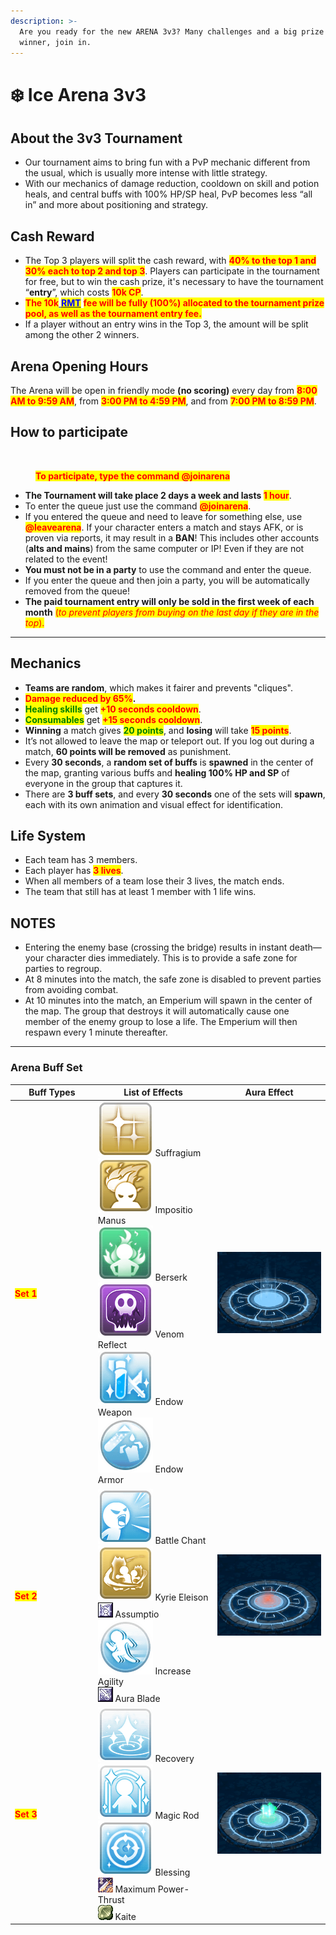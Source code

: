 ```yaml
---
description: >-
  Are you ready for the new ARENA 3v3? Many challenges and a big prize for the
  winner, join in.
---
```


# ❄️ Ice Arena 3v3

## About the 3v3 Tournament

* Our tournament aims to bring fun with a PvP mechanic different from the usual, which is usually more intense with little strategy.
* With our mechanics of damage reduction, cooldown on skill and potion heals, and central buffs with 100% HP/SP heal, PvP becomes less “all in” and more about positioning and strategy.

## Cash Reward

* The Top 3 players will split the cash reward, with <mark style="color:red;">**40% to the top 1 and 30% each to top 2 and top 3**</mark>. Players can participate in the tournament for free, but to win the cash prize, it's necessary to have the tournament “**entry**”, which costs <mark style="color:red;">**10k CP**</mark>.
* <mark style="color:red;">**The 10k**</mark>[ <mark style="color:blue;">**RMT**</mark>](basics/rmt-rules.md) <mark style="color:red;">**fee will be fully (100%) allocated to the tournament prize pool, as well as the tournament entry fee.**</mark>
* If a player without an entry wins in the Top 3, the amount will be split among the other 2 winners.

## **Arena Opening Hours**

The Arena will be open in friendly mode **(no scoring)** every day from <mark style="color:red;">**8:00 AM to 9:59 AM**</mark>, from <mark style="color:red;">**3:00 PM to 4:59 PM**</mark>, and from <mark style="color:red;">**7:00 PM to 8:59 PM**</mark>.

## How to participate

<figure><img src=".gitbook/assets/123.gif" alt=""><figcaption><p><mark style="color:red;"><strong>To participate, type the command @joinarena</strong></mark></p></figcaption></figure>

* **The Tournament will take place 2 days a week and lasts&#x20;**<mark style="color:red;">**1 hour**</mark>.
* To enter the queue just use the command <mark style="color:red;">**@joinarena**</mark>.
* If you entered the queue and need to leave for something else, use <mark style="color:red;">**@leavearena**</mark>. If your character enters a match and stays AFK, or is proven via reports, it may result in a **BAN**! This includes other accounts (**alts and mains**) from the same computer or IP! Even if they are not related to the event!
* **You must not be in a party** to use the command and enter the queue.
* If you enter the queue and then join a party, you will be automatically removed from the queue!
* **The paid tournament entry will only be sold in the first week of each month** <mark style="color:red;">(</mark>_<mark style="color:red;">to prevent players from buying on the last day if they are in the top</mark>_<mark style="color:red;">).</mark>

***

## Mechanics

* **Teams are random**, which makes it fairer and prevents "cliques".
* <mark style="color:red;">**Damage reduced by 65%**</mark>**.**
* <mark style="color:green;">**Healing skills**</mark> get <mark style="color:red;">**+10 seconds cooldown**</mark>.
* <mark style="color:green;">**Consumables**</mark> get <mark style="color:red;">**+15 seconds cooldown**</mark>.
* **Winning** a match gives <mark style="color:green;">**20 points**</mark>, and **losing** will take <mark style="color:red;">**15 points**</mark>.
* It’s not allowed to leave the map or teleport out. If you log out during a match, **60 points will be removed** as punishment.
* Every **30 seconds**, a **random set of buffs** is **spawned** in the center of the map, granting various buffs and **healing 100% HP and SP** of everyone in the group that captures it.
* There are **3 buff sets**, and every **30 seconds** one of the sets will **spawn**, each with its own animation and visual effect for identification.

## Life System

* Each team has 3 members.
* Each player has <mark style="color:red;">**3 lives**</mark>.
* When all members of a team lose their 3 lives, the match ends.
* The team that still has at least 1 member with 1 life wins.

## **NOTES**

* Entering the enemy base (crossing the bridge) results in instant death—your character dies immediately. This is to provide a safe zone for parties to regroup.
* At 8 minutes into the match, the safe zone is disabled to prevent parties from avoiding combat.
* At 10 minutes into the match, an Emperium will spawn in the center of the map. The group that destroys it will automatically cause one member of the enemy group to lose a life. The Emperium will then respawn every 1 minute thereafter.

***

### **Arena Buff Set**

<table><thead><tr><th width="163.22222900390625">Buff Types	</th><th width="237.77783203125">List of Effects</th><th width="238.11114501953125">Aura Effect</th></tr></thead><tbody><tr><td><mark style="color:red;"><strong>Set 1</strong></mark></td><td><img src=".gitbook/assets/image (508).png" alt="" data-size="line"> Suffragium<br><img src=".gitbook/assets/image (509).png" alt="" data-size="line"> Impositio Manus<br><img src=".gitbook/assets/image (510).png" alt="" data-size="line"> Berserk<br><img src=".gitbook/assets/image (511).png" alt="" data-size="line"> Venom Reflect<br><img src=".gitbook/assets/image (512).png" alt="" data-size="line"> Endow Weapon<br><img src=".gitbook/assets/image (513).png" alt="" data-size="line"> Endow Armor</td><td><img src=".gitbook/assets/33.gif" alt="" data-size="original"></td></tr><tr><td><mark style="color:red;"><strong>Set 2</strong></mark></td><td><img src=".gitbook/assets/image (514).png" alt="" data-size="line"> Battle Chant<br><img src=".gitbook/assets/image (515).png" alt="" data-size="line"> Kyrie Eleison<br><img src=".gitbook/assets/image (516).png" alt=""> Assumptio<br><img src=".gitbook/assets/image (517).png" alt="" data-size="line"> Increase Agility<br><img src=".gitbook/assets/image (518).png" alt=""> Aura Blade</td><td><img src=".gitbook/assets/44.gif" alt="" data-size="original"></td></tr><tr><td><mark style="color:red;"><strong>Set 3</strong></mark></td><td><img src=".gitbook/assets/image (519).png" alt="" data-size="line"> Recovery<br><img src=".gitbook/assets/image (520).png" alt="" data-size="line"> Magic Rod<br><img src=".gitbook/assets/image (521).png" alt="" data-size="line"> Blessing<br><img src=".gitbook/assets/image (522).png" alt=""> Maximum Power-Thrust<br><img src=".gitbook/assets/image (523).png" alt=""> Kaite</td><td><img src=".gitbook/assets/55.gif" alt="" data-size="original"></td></tr></tbody></table>
